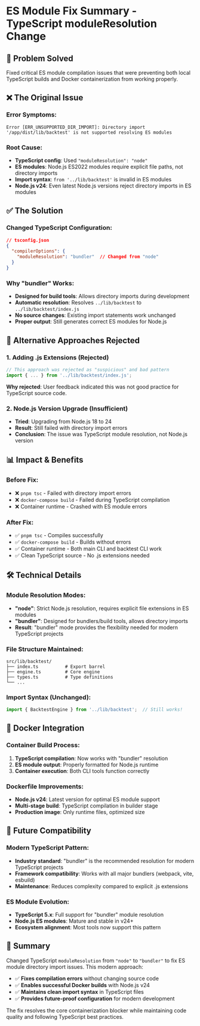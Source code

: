 # ES Module Fix Summary - TypeScript moduleResolution Change

## 🎯 **Problem Solved**

Fixed critical ES module compilation issues that were preventing both local TypeScript builds and Docker containerization from working properly.

## ❌ **The Original Issue**

### Error Symptoms:
```
Error [ERR_UNSUPPORTED_DIR_IMPORT]: Directory import '/app/dist/lib/backtest' is not supported resolving ES modules
```

### Root Cause:
- **TypeScript config**: Used `"moduleResolution": "node"` 
- **ES modules**: Node.js ES2022 modules require explicit file paths, not directory imports
- **Import syntax**: `from '../lib/backtest'` is invalid in ES modules
- **Node.js v24**: Even latest Node.js versions reject directory imports in ES modules

## ✅ **The Solution**

### Changed TypeScript Configuration:
```json
// tsconfig.json
{
  "compilerOptions": {
    "moduleResolution": "bundler"  // Changed from "node"
  }
}
```

### Why "bundler" Works:
- **Designed for build tools**: Allows directory imports during development
- **Automatic resolution**: Resolves `../lib/backtest` to `../lib/backtest/index.js`
- **No source changes**: Existing import statements work unchanged
- **Proper output**: Still generates correct ES modules for Node.js

## 🔄 **Alternative Approaches Rejected**

### 1. Adding .js Extensions (Rejected)
```typescript
// This approach was rejected as "suspicious" and bad pattern
import { ... } from '../lib/backtest/index.js';
```
**Why rejected**: User feedback indicated this was not good practice for TypeScript source code.

### 2. Node.js Version Upgrade (Insufficient)
- **Tried**: Upgrading from Node.js 18 to 24
- **Result**: Still failed with directory import errors
- **Conclusion**: The issue was TypeScript module resolution, not Node.js version

## 📊 **Impact & Benefits**

### Before Fix:
- ❌ `pnpm tsc` - Failed with directory import errors
- ❌ `docker-compose build` - Failed during TypeScript compilation
- ❌ Container runtime - Crashed with ES module errors

### After Fix:
- ✅ `pnpm tsc` - Compiles successfully 
- ✅ `docker-compose build` - Builds without errors
- ✅ Container runtime - Both main CLI and backtest CLI work
- ✅ Clean TypeScript source - No .js extensions needed

## 🛠️ **Technical Details**

### Module Resolution Modes:
- **"node"**: Strict Node.js resolution, requires explicit file extensions in ES modules
- **"bundler"**: Designed for bundlers/build tools, allows directory imports
- **Result**: "bundler" mode provides the flexibility needed for modern TypeScript projects

### File Structure Maintained:
```
src/lib/backtest/
├── index.ts          # Export barrel
├── engine.ts         # Core engine
├── types.ts          # Type definitions
└── ...
```

### Import Syntax (Unchanged):
```typescript
import { BacktestEngine } from '../lib/backtest';  // Still works!
```

## 🐳 **Docker Integration**

### Container Build Process:
1. **TypeScript compilation**: Now works with "bundler" resolution
2. **ES module output**: Properly formatted for Node.js runtime
3. **Container execution**: Both CLI tools function correctly

### Dockerfile Improvements:
- **Node.js v24**: Latest version for optimal ES module support
- **Multi-stage build**: TypeScript compilation in builder stage
- **Production image**: Only runtime files, optimized size

## 🔮 **Future Compatibility**

### Modern TypeScript Pattern:
- **Industry standard**: "bundler" is the recommended resolution for modern TypeScript projects
- **Framework compatibility**: Works with all major bundlers (webpack, vite, esbuild)
- **Maintenance**: Reduces complexity compared to explicit .js extensions

### ES Module Evolution:
- **TypeScript 5.x**: Full support for "bundler" module resolution
- **Node.js ES modules**: Mature and stable in v24+
- **Ecosystem alignment**: Most tools now support this pattern

## 📝 **Summary**

Changed TypeScript `moduleResolution` from `"node"` to `"bundler"` to fix ES module directory import issues. This modern approach:

- ✅ **Fixes compilation errors** without changing source code
- ✅ **Enables successful Docker builds** with Node.js v24
- ✅ **Maintains clean import syntax** in TypeScript files
- ✅ **Provides future-proof configuration** for modern development

The fix resolves the core containerization blocker while maintaining code quality and following TypeScript best practices.